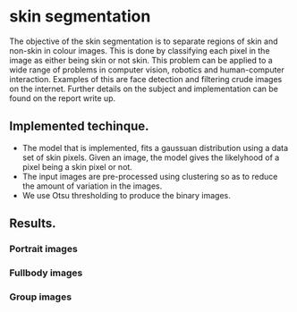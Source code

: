 # skin segmentation

The objective of the skin segmentation is to separate regions of skin and non-skin in colour images. This is done by classifying each pixel in the image as either being skin or not skin. This problem can be applied to a wide range of problems in computer vision, robotics and human-computer interaction. Examples of this are face detection and filtering crude images on the internet. Further details on the subject and implementation can be found on the report write up.

## Implemented techinque.
- The model that is implemented, fits a gaussuan distribution using a data set of skin pixels. Given an image, the model gives the likelyhood of a pixel being a skin pixel or not.
- The input images are pre-processed using clustering so as to reduce the amount of variation in the images.
- We use Otsu thresholding to produce the binary images.

## Results.

### Portrait images
### Fullbody images
### Group images
